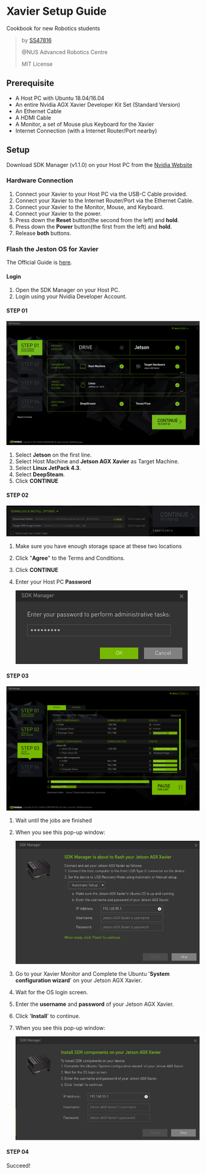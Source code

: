 # Xavier Setup Guide

Cookbook for new Robotics students

> by [SS47816](https://github.com/SS47816)
>
> @NUS Advanced Robotics Centre
>
> MIT License



## Prerequisite

* A Host PC with Ubuntu 18.04/16.04
* An entire Nvidia AGX Xavier Developer Kit Set (Standard Version)
* An Ethernet Cable
* A HDMI Cable
* A Monitor, a set of Mouse plus Keyboard for the Xavier
* Internet Connection (with a Internet Router/Port nearby)



## Setup

Download SDK Manager (v1.1.0) on your Host PC from the [Nvidia Website](https://developer.nvidia.com/nvidia-sdk-manager)



### Hardware Connection

1. Connect your Xavier to your Host PC via the USB-C Cable provided.
2. Connect your Xavier to the Internet Router/Port via the Ethernet Cable.
3. Connect your Xavier to the Monitor, Mouse, and Keyboard.
4. Connect your Xavier to the power.
5. Press down the **Reset** button(the second from the left) and **hold**.
6. Press down the **Power** button(the first from the left) and **hold**.
7. Release **both** buttons.



### Flash the Jeston OS for Xavier

The Official Guide is [here](https://docs.nvidia.com/sdk-manager/install-with-sdkm-jetson/index.html).

#### Login

1. Open the SDK Manager on your Host PC.
2. Login using your Nvidia Developer Account.

#### STEP 01

![SDK_Manager_01](pics/sdkm-1-jetson-additional-sdks.01.png)

1. Select **Jetson** on the first line.
2. Select Host Machine and **Jetson AGX Xavier** as Target Machine.
3. Select **Linux JetPack 4.3**.
4. Select **DeepSteam**.
5. Click **CONTINUE**

#### STEP 02

![](pics/sdkm-2-download-install-options-jetson.02.png)

1. Make sure you have enough storage space at these two locations

2. Click "**Agree**" to the Terms and Conditions.

3. Click **CONTINUE**

4. Enter your Host PC **Password**

   ![sdkm-2-sudo-prompt.01](pics/sdkm-2-sudo-prompt.01.png)

#### STEP 03

![](pics/sdkm-3-installation-jetson.png)

1. Wait until the jobs are finished

2. When you see this pop-up window:

   ![sdkm-3-pre-flash-dialog-jetson.01](pics/sdkm-3-pre-flash-dialog-jetson.01.png)

3. Go to your Xavier Monitor and Complete the Ubuntu '**System configuration wizard**' on your Jetson AGX Xavier.

4. Wait for the OS login screen.

5. Enter the **username** and **password** of your Jetson AGX Xavier.

6. Click '**Install**' to continue.

7. When you see this pop-up window:

   ![sdkm-3-post-flash-dialog-jetson.01](pics/sdkm-3-post-flash-dialog-jetson.01.png)

#### STEP 04

Succeed!
